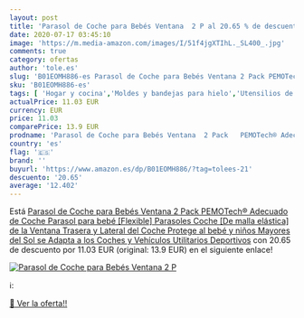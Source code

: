 ```yaml
---
layout: post
title: 'Parasol de Coche para Bebés Ventana  2 P al 20.65 % de descuento'
date: 2020-07-17 03:45:10
image: 'https://m.media-amazon.com/images/I/51f4jgXTIhL._SL400_.jpg'
comments: true
category: ofertas
author: 'tole.es'
slug: 'B01EOMH886-es Parasol de Coche para Bebés Ventana 2 Pack PEMOTech®...'
sku: 'B01EOMH886-es'
tags: [ 'Hogar y cocina','Moldes y bandejas para hielo','Utensilios de bar','Utensilios de cocina','bebé','bebés', ]
actualPrice: 11.03 EUR
currency: EUR
price: 11.03
comparePrice: 13.9 EUR
prodname: 'Parasol de Coche para Bebés Ventana  2 Pack   PEMOTech® Adecuado de Coche Parasol para bebé [Flexible] Parasoles Coche [De malla elástica] de la Ventana Trasera y Lateral del Coche  Protege al bebé y niños Mayores del Sol  se Adapta a los Coches y Vehículos Utilitarios Deportivos'
country: 'es'
flag: '🇪🇸'
brand: ''
buyurl: 'https://www.amazon.es/dp/B01EOMH886/?tag=tolees-21'
descuento: '20.65'
average: '12.402'
---
```


Está [Parasol de Coche para Bebés Ventana  2 Pack   PEMOTech® Adecuado de Coche Parasol para bebé [Flexible] Parasoles Coche [De malla elástica] de la Ventana Trasera y Lateral del Coche  Protege al bebé y niños Mayores del Sol  se Adapta a los Coches y Vehículos Utilitarios Deportivos](https://www.amazon.es/dp/B01EOMH886/?tag=tolees-21) con 20.65 de descuento por 11.03 EUR (original: 13.9 EUR) en el siguiente enlace!

[![Parasol de Coche para Bebés Ventana  2 P](https://m.media-amazon.com/images/I/51f4jgXTIhL._SL400_.jpg)](https://www.amazon.es/dp/B01EOMH886/?tag=tolees-21)

ℹ️:


[🛒 Ver la oferta!!](https://www.amazon.es/dp/B01EOMH886/?tag=tolees-21)
